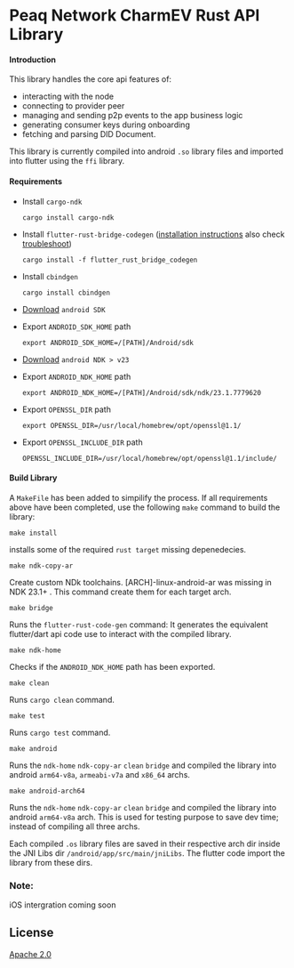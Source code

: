 
# Peaq Network CharmEV Rust API Library

#### Introduction
This library handles the core api features of:
* interacting with the node
* connecting to provider peer
* managing and sending p2p events to the app business logic
* generating consumer keys during onboarding
* fetching and parsing DID Document.

This library is currently compiled into android `.so` library files and imported into flutter using the `ffi` library.

#### Requirements
* Install `cargo-ndk`

  `cargo install cargo-ndk`

* Install `flutter-rust-bridge-codegen` ([installation instructions](http://cjycode.com/flutter_rust_bridge/tutorial_with_flutter.html) also check [troubleshoot](http://cjycode.com/flutter_rust_bridge/troubleshooting.html))
  
  `cargo install -f flutter_rust_bridge_codegen`
* Install `cbindgen`
  
  `cargo install cbindgen`

* [Download](https://developer.android.com/studio#downloads) `android SDK` 
* Export `ANDROID_SDK_HOME` path 
  
  `export ANDROID_SDK_HOME=/[PATH]/Android/sdk`


* [Download](https://developer.android.com/ndk/downloads/) `android NDK > v23` 
* Export `ANDROID_NDK_HOME` path 
  
  `export ANDROID_NDK_HOME=/[PATH]/Android/sdk/ndk/23.1.7779620`

* Export `OPENSSL_DIR` path 
  
  `export OPENSSL_DIR=/usr/local/homebrew/opt/openssl@1.1/`
* Export `OPENSSL_INCLUDE_DIR` path
  
  `OPENSSL_INCLUDE_DIR=/usr/local/homebrew/opt/openssl@1.1/include/`

#### Build Library
A `MakeFile` has been added to simpilify the process. If all requirements above have been completed, use the following `make` command to build the library:

`make install` 

installs some of the required `rust target` missing depenedecies.

`make ndk-copy-ar` 

Create custom NDk toolchains. [ARCH]-linux-android-ar was missing in NDK 23.1+ . This command create them for each target arch.

`make bridge`

Runs the `flutter-rust-code-gen` command: It generates the equivalent flutter/dart api code use to interact with the compiled library.

`make ndk-home`

Checks if the `ANDROID_NDK_HOME` path has been exported.

`make clean`

Runs `cargo clean` command.

`make test`

Runs `cargo test` command.

`make android`

Runs the `ndk-home` `ndk-copy-ar` `clean` `bridge` and compiled the library into android `arm64-v8a`, `armeabi-v7a` and `x86_64` archs.

`make android-arch64`

Runs the `ndk-home` `ndk-copy-ar` `clean` `bridge` and compiled the library into android `arm64-v8a` arch.
This is used for testing purpose to save dev time; instead of compiling all three archs.

Each compiled `.os` library files are saved in their respective arch dir inside the JNI Libs dir `/android/app/src/main/jniLibs`. The flutter code import the library from these dirs.


### Note:
iOS intergration coming soon

## License

[Apache 2.0](https://choosealicense.com/licenses/apache-2.0/)
